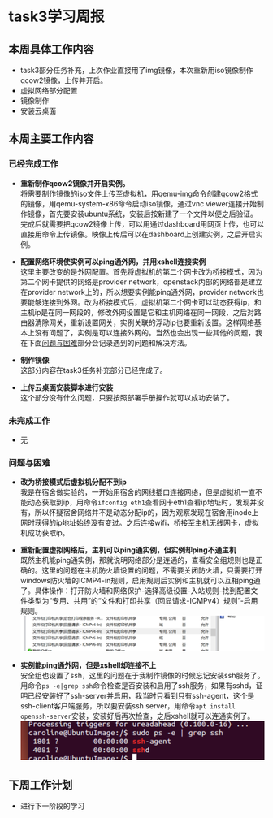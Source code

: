 # task3学习周报

## 本周具体工作内容  
- task3部分任务补充，上次作业直接用了img镜像，本次重新用iso镜像制作qcow2镜像，上传并开启。
- 虚拟网络部分配置
- 镜像制作
- 安装云桌面
## 本周主要工作内容
### 已经完成工作
- **重新制作qcow2镜像并开启实例。**  
将需要制作镜像的iso文件上传至虚拟机，用qemu-img命令创建qcow2格式的镜像，用qemu-system-x86命令启动iso镜像，通过vnc viewer连接开始制作镜像，首先要安装ubuntu系统，安装后按新建了一个文件以便之后验证。完成后就需要把qcow2镜像上传，可以用通过dashboard用网页上传，也可以直接用命令上传镜像。映像上传后可以在dashboard上创建实例，之后开启实例。

- **配置网络环境使实例可以ping通外网，并用xshell连接实例**  
这里主要改变的是外网配置。首先将虚拟机的第二个网卡改为桥接模式，因为第二个网卡提供的网络是provider network，openstack内部的网络都是建立在provider network上的，所以想要实例能ping通外网，provider network也要能够连接到外网。改为桥接模式后，虚拟机第二个网卡可以动态获得ip，和主机ip是在同一网段的，修改外网设置是它和主机网络在同一网段，之后对路由器清除网关，重新设置网关，实例关联的浮动ip也要重新设置。这样网络基本上没有问题了，实例是可以连接外网的。当然也会出现一些其他的问题，我在下面[问题与困难]()部分会记录遇到的问题和解决方法。   

- **制作镜像**  
这部分内容在task3任务补充部分已经完成了。

- **上传云桌面安装脚本进行安装**  
  这个部分没有什么问题，只要按照部署手册操作就可以成功安装了。
### 未完成工作
- 无
### 问题与困难
- **改为桥接模式后虚拟机分配不到ip**  
我是在宿舍做实验的，一开始用宿舍的网线插口连接网络，但是虚拟机一直不能动态获取到ip，用命令`ifconfig eth1`查看网卡eth1查看ip地址时，发现并没有，所以怀疑宿舍网络并不是动态分配ip的，因为观察发现在宿舍用inode上网时获得的ip地址始终没有变过。之后连接wifi，桥接至主机无线网卡，虚拟机成功获取ip。

- **重新配置虚拟网络后，主机可以ping通实例，但实例却ping不通主机**  
既然主机能ping通实例，那就说明网络部分是连通的，查看安全组规则也是正确的。这里的问题在主机防火墙设置的问题，不需要关闭防火墙，只需要打开windows防火墙的ICMP4-in规则，启用规则后实例和主机就可以互相ping通了。具体操作：打开防火墙和网络保护-选择高级设置-入站规则-找到配置文件类型为“专用、共用”的“文件和打印共享（回显请求-ICMPv4）规则”-启用规则。  
![主机防火墙设置](https://github.com/CourseCloudDesktop/cloudDesktop/blob/wcl-develop/task4/images/14_主机防火墙设置.PNG)

- **实例能ping通外网，但是xshell却连接不上**  
安全组也设置了ssh，这里的问题在于我制作镜像的时候忘记安装ssh服务了。用命令`ps -e|grep ssh`命令检查是否安装和启用了ssh服务，如果有sshd，证明已经安装好了ssh-server并启用，我当时只看到只有ssh-agent，这个是ssh-client客户端服务，所以要安装ssh server，用命令`apt install openssh-server`安装，安装好后再次检查，之后xshell就可以连通实例了。  
![ssh](https://github.com/CourseCloudDesktop/cloudDesktop/blob/wcl-develop/task4/images/18_检查ssh.PNG)


## 下周工作计划
- 进行下一阶段的学习